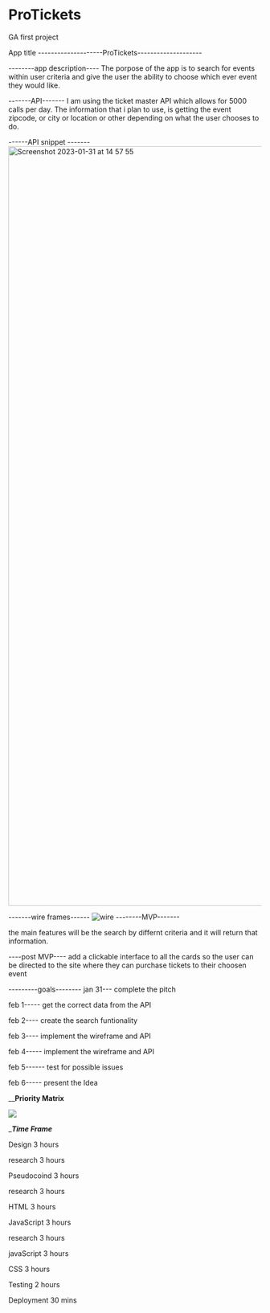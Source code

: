 # ProTickets
GA first project

App title  --------------------ProTickets--------------------



 --------app description----
The porpose of the app is to search for events within user criteria and give the user the ability to
choose which ever event they would like.


-------API-------
I am using the ticket master API which allows for 5000 calls per day.
The information that i plan to use, is getting the event zipcode, or city or location or other
depending on what the user chooses to do.

------API snippet -------
<img width="1512" alt="Screenshot 2023-01-31 at 14 57 55" src="https://user-images.githubusercontent.com/79764475/215877048-3b2befcc-b795-4315-8c02-7246789c446c.png">


-------wire frames------
![wire](https://user-images.githubusercontent.com/79764475/215877902-3642d929-e8fd-4357-9dfe-2aec7d56ea2a.png)
--------MVP-------

the main features will be the search by differnt criteria and it will return that information.


----post MVP----
add a clickable interface to all the cards so the user can be directed to the site where they can purchase tickets to their choosen event

---------goals--------
jan 31---
complete the pitch



feb 1-----
get the correct data from the API



feb 2----
create the search funtionality 


feb 3----
implement the wireframe and API


feb 4-----
implement the wireframe and API


feb 5------
 test for possible issues


feb 6-----
present the Idea



______Priority Matrix____

<img src="https://res.cloudinary.com/dkrb38n6n/image/upload/v1675647320/Screenshot_2023-02-05_at_20.34.34_hrvlsx.png">


____Time Frame___

Design 3 hours

research 3 hours

Pseudocoind 3 hours

research 3 hours

HTML 3 hours

JavaScript 3 hours

research 3 hours

javaScript 3 hours

CSS 3 hours

Testing 2 hours

Deployment 30 mins
